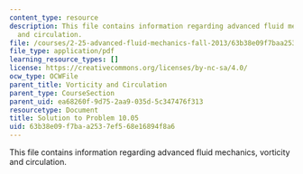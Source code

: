 ```yaml
---
content_type: resource
description: This file contains information regarding advanced fluid mechanics, vorticity
  and circulation.
file: /courses/2-25-advanced-fluid-mechanics-fall-2013/63b38e09f7baa2537ef568e16894f8a6_MIT2_25F13_Solution10.05.pdf
file_type: application/pdf
learning_resource_types: []
license: https://creativecommons.org/licenses/by-nc-sa/4.0/
ocw_type: OCWFile
parent_title: Vorticity and Circulation
parent_type: CourseSection
parent_uid: ea68260f-9d75-2aa9-035d-5c347476f313
resourcetype: Document
title: Solution to Problem 10.05
uid: 63b38e09-f7ba-a253-7ef5-68e16894f8a6
---
```

This file contains information regarding advanced fluid mechanics, vorticity and circulation.